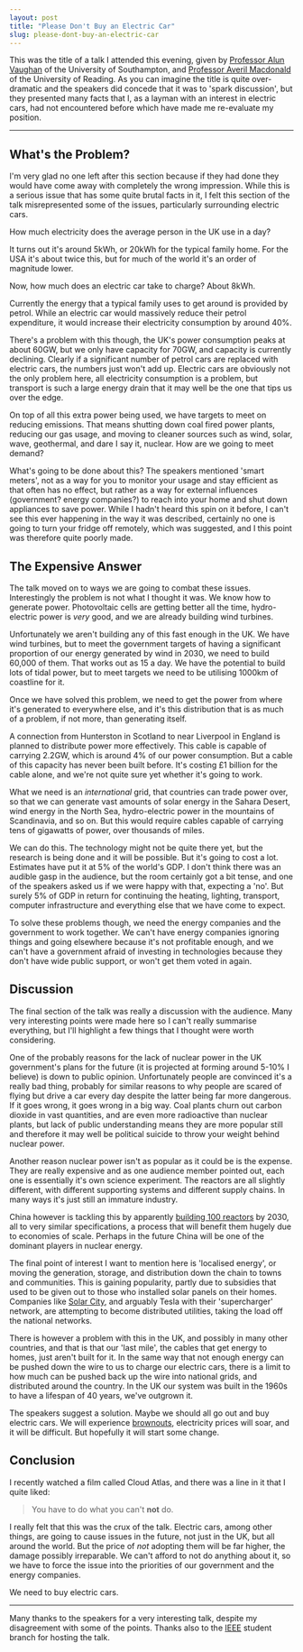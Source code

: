 ```yaml
---
layout: post
title: "Please Don't Buy an Electric Car"
slug: please-dont-buy-an-electric-car
---
```




This was the title of a talk I attended this evening, given by [Professor Alun Vaughan][AlunVaughan] of the University of Southampton, and [Professor Averil Macdonald][AverilMacdonald] of the University of Reading. As you can imagine the title is quite over-dramatic and the speakers did concede that it was to 'spark discussion', but they presented many facts that I, as a layman with an interest in electric cars, had not encountered before which have made me re-evaluate my position.

- - -

## What's the Problem?

I'm very glad no one left after this section because if they had done they would have come away with completely the wrong impression. While this is a serious issue that has some quite brutal facts in it, I felt this section of the talk misrepresented some of the issues, particularly surrounding electric cars.

How much electricity does the average person in the UK use in a day?

It turns out it's around 5kWh, or 20kWh for the typical family home. For the USA it's about twice this, but for much of the world it's an order of magnitude lower.

Now, how much does an electric car take to charge? About 8kWh.

Currently the energy that a typical family uses to get around is provided by petrol. While an electric car would massively reduce their petrol expenditure, it would increase their electricity consumption by around 40%.

There's a problem with this though, the UK's power consumption peaks at about 60GW, but we only have capacity for 70GW, and capacity is currently declining. Clearly if a significant number of petrol cars are replaced with electric cars, the numbers just won't add up. Electric cars are obviously not the only problem here, all electricity consumption is a problem, but transport is such a large energy drain that it may well be the one that tips us over the edge.

On top of all this extra power being used, we have targets to meet on reducing emissions. That means shutting down coal fired power plants, reducing our gas usage, and moving to cleaner sources such as wind, solar, wave, geothermal, and dare I say it, nuclear. How are we going to meet demand?

What's going to be done about this? The speakers mentioned 'smart meters', not as a way for you to monitor your usage and stay efficient as that often has no effect, but rather as a way for external influences (government? energy companies?) to reach into your home and shut down appliances to save power. While I hadn't heard this spin on it before, I can't see this ever happening in the way it was described, certainly no one is going to turn your fridge off remotely, which was suggested, and I this point was therefore quite poorly made.


## The Expensive Answer

The talk moved on to ways we are going to combat these issues. Interestingly the problem is not what I thought it was. We know how to generate power. Photovoltaic cells are getting better all the time, hydro-electric power is *very* good, and we are already building wind turbines.

Unfortunately we aren't building any of this fast enough in the UK. We have wind turbines, but to meet the government targets of having a significant proportion of our energy generated by wind in 2030, we need to build 60,000 of them. That works out as 15 a day. We have the potential to build lots of tidal power, but to meet targets we need to be utilising 1000km of coastline for it.

Once we have solved this problem, we need to get the power from where it's generated to everywhere else, and it's this distribution that is as much of a problem, if not more, than generating itself.

A connection from Hunterston in Scotland to near Liverpool in England is planned to distribute power more effectively. This cable is capable of carrying 2.2GW, which is around 4% of our power consumption. But a cable of this capacity has never been built before. It's costing £1 billion for the cable alone, and we're not quite sure yet whether it's going to work.

What we need is an *international* grid, that countries can trade power over, so that we can generate vast amounts of solar energy in the Sahara Desert, wind energy in the North Sea, hydro-electric power in the mountains of Scandinavia, and so on. But this would require cables capable of carrying tens of gigawatts of power, over thousands of miles.

We can do this. The technology might not be quite there yet, but the research is being done and it will be possible. But it's going to cost a lot. Estimates have put it at 5% of the world's GDP. I don't think there was an audible gasp in the audience, but the room certainly got a bit tense, and one of the speakers asked us if we were happy with that, expecting a 'no'. But surely 5% of GDP in return for continuing the heating, lighting, transport, computer infrastructure and everything else that we have come to expect.

To solve these problems though, we need the energy companies and the government to work together. We can't have energy companies ignoring things and going elsewhere because it's not profitable enough, and we can't have a government afraid of investing in technologies because they don't have wide public support, or won't get them voted in again.


## Discussion

The final section of the talk was really a discussion with the audience. Many very interesting points were made here so I can't really summarise everything, but I'll highlight a few things that I thought were worth considering.

One of the probably reasons for the lack of nuclear power in the UK government's plans for the future (it is projected at forming around 5-10% I believe) is down to public opinion. Unfortunately people are convinced it's a really bad thing, probably for similar reasons to why people are scared of flying but drive a car every day despite the latter being far more dangerous. If it goes wrong, it goes wrong in a big way. Coal plants churn out carbon dioxide in vast quantities, and are even more radioactive than nuclear plants, but lack of public understanding means they are more popular still and therefore it may well be political suicide to throw your weight behind nuclear power.

Another reason nuclear power isn't as popular as it could be is the expense. They are really expensive and as one audience member pointed out, each one is essentially it's own science experiment. The reactors are all slightly different, with different supporting systems and different supply chains. In many ways it's just still an immature industry.

China however is tackling this by apparently [building 100 reactors][GuardianReactors] by 2030, all to very similar specifications, a process that will benefit them hugely due to economies of scale. Perhaps in the future China will be one of the dominant players in nuclear energy.

The final point of interest I want to mention here is 'localised energy', or moving the generation, storage, and distribution down the chain to towns and communities. This is gaining popularity, partly due to subsidies that used to be given out to those who installed solar panels on their homes. Companies like [Solar City](http://www.solarcity.com/), and arguably Tesla with their 'supercharger' network, are attempting to become distributed utilities, taking the load off the national networks.

There is however a problem with this in the UK, and possibly in many other countries, and that is that our 'last mile', the cables that get energy to homes, just aren't built for it. In the same way that not enough energy can be pushed down the wire to us to charge our electric cars, there is a limit to how much can be pushed back up the wire into national grids, and distributed around the country. In the UK our system was built in the 1960s to have a lifespan of 40 years, we've outgrown it.

The speakers suggest a solution. Maybe we should all go out and buy electric cars. We will experience [brownouts](http://en.wikipedia.org/wiki/Brownout_(electricity)), electricity prices will soar, and it will be difficult. But hopefully it will start some change.


## Conclusion

I recently watched a film called Cloud Atlas, and there was a line in it that I quite liked:

 > You have to do what you can't **not** do.

I really felt that this was the crux of the talk. Electric cars, among other things, are going to cause issues in the future, not just in the UK, but all around the world. But the price of *not* adopting them will be far higher, the damage possibly irreparable. We can't afford to not do anything about it, so we have to force the issue into the priorities of our government and the energy companies.

We need to buy electric cars.

[AlunVaughan]: http://www.ecs.soton.ac.uk/people/asv "Professor Alun Vaughan"
[AverilMacdonald]: http://www.southampton.ac.uk/hestem/news_and_events/news/220310_prof_averil_macdonald_in_post.shtml "Professor Averil Macdonald"
[GuardianReactors]: http://www.guardian.co.uk/world/2011/jun/15/china-nuclear-plants-pass-inspections "China's nuclear power plants pass safety inspections"

- - -

Many thanks to the speakers for a very interesting talk, despite my disagreement with some of the points. Thanks also to the [IEEE](http://www.ieee.org/) student branch for hosting the talk.
